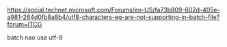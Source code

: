 https://social.technet.microsoft.com/Forums/en-US/fa73b809-602d-405e-a981-264d0fb8a8b4/utf8-characters-eg-are-not-supporting-in-batch-file?forum=ITCG

batch nao usa utf-8 
